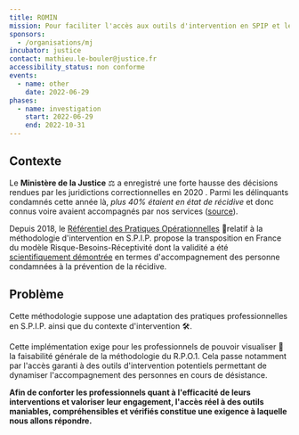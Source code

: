 ```yaml
---
title: ROMIN
mission: Pour faciliter l'accès aux outils d'intervention en SPIP et leur utilisation
sponsors:
  - /organisations/mj
incubator: justice
contact: mathieu.le-bouler@justice.fr
accessibility_status: non conforme
events:
  - name: other
    date: 2022-06-29
phases:
  - name: investigation
    start: 2022-06-29
    end: 2022-10-31
---
```

## Contexte

Le **Ministère de la Justice** ⚖ a enregistré une forte hausse des décisions rendues par les juridictions correctionnelles en 2020 . Parmi les délinquants condamnés cette année là, *plus 40% étaient en état de récidive* et donc connus voire avaient accompagnés par nos services ([source](http://intranet.justice.gouv.fr/site/statistiques/art_pix/chiffres_cles_2021_web.pdf)).

Depuis 2018, le [Référentiel des Pratiques Opérationnelles](http://intranet.justice.gouv.fr/site/apnet/insertion-probation-16852/politique-des-prises-en-charge-16854/rpo1-118212.html) 📖relatif à la méthodologie d'intervention en S.P.I.P. propose la transposition en France du modèle Risque-Besoins-Réceptivité dont la validité a été [scientifiquement démontrée](https://www.researchgate.net/publication/247523857_Validating_the_Principles_of_Effective_Intervention_A_Systematic_Review_of_the_Contributions_of_Meta-Analysis_in_the_Field_of_Corrections) en termes d'accompagnement des personne condamnées à la prévention de la récidive. 



## Problème

Cette méthodologie suppose une adaptation des pratiques professionnelles en S.P.I.P. ainsi que du contexte d'intervention 🛠.

Cette implémentation exige pour les professionnels de pouvoir visualiser 👀 la faisabilité générale de la méthodologie du R.P.O.1. Cela passe notamment par l'accès garanti à des outils d'intervention potentiels permettant de dynamiser l'accompagnement des personnes en cours de désistance.

**Afin de conforter les professionnels quant à l'efficacité de leurs interventions et valoriser leur engagement, l'accès réel à des outils maniables, compréhensibles et vérifiés constitue une exigence à laquelle nous allons répondre.**